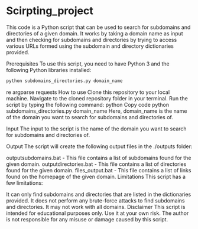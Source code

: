 # Scirpting_project
This code is a Python script that can be used to search for subdomains and directories of a given domain. It works by taking a domain name as input and then checking for subdomains and directories by trying to access various URLs formed using the subdomain and directory dictionaries provided.

Prerequisites
To use this script, you need to have Python 3 and the following Python libraries installed:
```sh
python subdomains_directories.py domain_name
```

re
argparse
requests
How to use
Clone this repository to your local machine.
Navigate to the cloned repository folder in your terminal.
Run the script by typing the following command:
python
Copy code
python subdomains_directories.py domain_name
Here, domain_name is the name of the domain you want to search for subdomains and directories of.

Input
The input to the script is the name of the domain you want to search for subdomains and directories of.

Output
The script will create the following output files in the ./outputs folder:

outputsubdomains.bat - This file contains a list of subdomains found for the given domain.
outputdirectories.bat - This file contains a list of directories found for the given domain.
files_output.bat - This file contains a list of links found on the homepage of the given domain.
Limitations
This script has a few limitations:

It can only find subdomains and directories that are listed in the dictionaries provided.
It does not perform any brute-force attacks to find subdomains and directories.
It may not work with all domains.
Disclaimer
This script is intended for educational purposes only. Use it at your own risk. The author is not responsible for any misuse or damage caused by this script.
